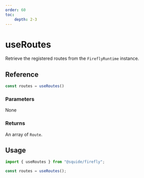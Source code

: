 ```yaml
---
order: 60
toc:
    depth: 2-3
---
```


# useRoutes

Retrieve the registered routes from the `FireflyRuntime` instance.

## Reference

```ts
const routes = useRoutes()
```

### Parameters

None

### Returns

An array of `Route`.

## Usage

```ts
import { useRoutes } from "@squide/firefly";

const routes = useRoutes();
```
